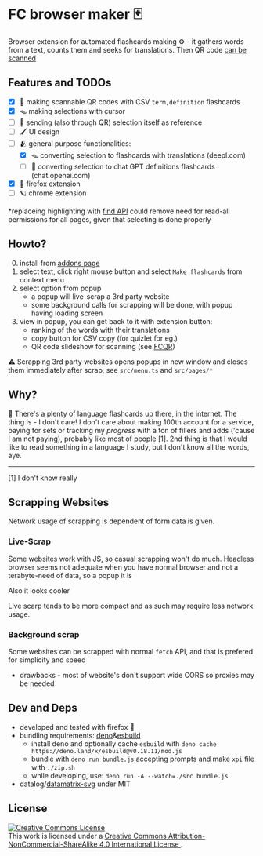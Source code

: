 # FC browser maker :black_joker:

Browser extension for automated flashcards making :gear: - it gathers words from a text, counts them and seeks for
translations. Then QR code [can be scanned](https://github.com/adamAfro/fcqr)

## Features and TODOs

- [x] :iphone: making scannable QR codes with CSV `term,definition` flashcards
- [x] :mouse_trap: making selections with cursor
- [ ] :bookmark_tabs: sending (also through QR) selection itself as reference
- [ ] :paintbrush: UI design
- [ ] :people_hugging: general purpose functionalities:
    - [x] :mouse_trap: converting selection to flashcards with translations (deepl.com)
    - [ ] :robot: converting selection to chat GPT definitions flashcards (chat.openai.com)
- [x] :fox_face: firefox extension
- [ ] :ringed_planet: chrome extension

\*replaceing highlighting with 
[find API](https://developer.mozilla.org/en-US/docs/Mozilla/Add-ons/WebExtensions/API/find/find) 
could remove need for read-all permissions for all pages, given that selecting is done properly

## Howto?

0. install from [addons page](https://addons.mozilla.org/pl/firefox/addon/flashcards-maker/)
1. select text, click right mouse button and select `Make flashcards` from context menu
2. select option from popup
    - a popup will live-scrap a 3rd party website
    - some background calls for scrapping will be done, with popup having loading screen
3. view in popup, you can get back to it with extension button:
    - ranking of the words with their translations
    - copy button for CSV copy (for quizlet for eg.)
    - QR code slideshow for scanning (see [FCQR](https://github.com/adamAfro/fcqr))

:warning: Scrapping 3rd party websites opens popups in new window and closes them immediately after scrap, see
`src/menu.ts` and `src/pages/*`

## Why?

:speech_balloon: There's a plenty of language flashcards up there, in the internet.
The thing is - I don't care! I don't care about making 100th account for a service,
paying for sets or tracking my *progress* with a ton of fillers and adds 
('cause I am not paying), probably like most of people [1]. 2nd thing is that 
I would like to read something in a language I study, but I don't know all the words, aye.

---

[1] I don't know really

## Scrapping Websites

Network usage of scrapping is dependent of form data is given.

### Live-Scrap

Some websites work with JS, so casual scrapping won't do much.
Headless browser seems not adequate when you have normal browser
and not a terabyte-need of data, so a popup it is

Also it looks cooler

Live scarp tends to be more compact and as such may require
less network usage.

### Background scrap

Some websites can be scrapped with normal `fetch` API, and that is
prefered for simplicity and speed

- drawbacks - most of website's don't support wide CORS so proxies may be needed

## Dev and Deps

- developed and tested with firefox :fox_face:
- bundling requirements: [deno](https://deno.land/)&[esbuild](https://esbuild.github.io/)
    - install deno and optionally cache `esbuild` with `deno cache https://deno.land/x/esbuild@v0.18.11/mod.js`
    - bundle with `deno run bundle.js` accepting prompts and make `xpi` file with `./zip.sh`
    - while developing, use: `deno run -A --watch=./src bundle.js`
- datalog/[datamatrix-svg](https://github.com/datalog/datamatrix-svg) under MIT

## License

<a rel="license" href="http://creativecommons.org/licenses/by-nc-sa/4.0/">
    <img alt="Creative Commons License" style="border-width:0" src="https://i.creativecommons.org/l/by-nc-sa/4.0/88x31.png" /></a><br />
    This work is licensed under a <a rel="license" href="http://creativecommons.org/licenses/by-nc-sa/4.0/">Creative Commons Attribution-NonCommercial-ShareAlike 4.0 International License
</a>.
